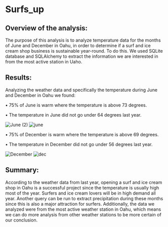 # Surfs_up

## Overview of the analysis: 

The purpose of this analysis is to analyze temperature data for the months of June and December in Oahu, in order to determine if a surf and ice cream shop business is sustainable year-round. To do this. We used SQLite database and SQLAlchemy to extract the information we are interested in from the most active station in Uaho. 

## Results: 

Analyzing the weather data and specifically the temperature during June and December in Oahu we found:

•	75% of June is warm where the temperature is above 73 degrees.

•	The temperature in June did not go under 64 degrees last year.

![June (2)](https://user-images.githubusercontent.com/66279829/162646964-0ba4e383-8483-4a30-b8a8-90226ed579cf.png)
![june](https://user-images.githubusercontent.com/66279829/162646967-da0eb50e-9ae6-4e5e-90fa-144828f7091e.PNG)

•	75% of December is warm where the temperature is above 69 degrees.

•	The temperature in December did not go under 56 degrees last year.

![December](https://user-images.githubusercontent.com/66279829/162646971-510a86b0-be21-4849-9c81-9a433a3c46eb.png)
![dec](https://user-images.githubusercontent.com/66279829/162646973-e7e0e9ab-ad05-4035-b440-78998a8ed438.PNG)

## Summary:

According to the weather data from last year, opening a surf and ice cream shop in Oahu is a successful project since the temperature is usually high most of the year. Surfers and ice cream lovers will be in high demand all year. Another query can be run to extract precipitation during these months since this is also a major attraction for surfers.  Additionally, the data we analyzed were from the most active weather station in Oahu, which means we can do more analysis from other weather stations to be more certain of our conclusion.
